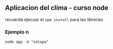 ## Aplicacion del clima - curso node


recuerda ejecuar el ```npm install``` para las librerias


### Ejemplo n
```
node app -d "xalapa"
```